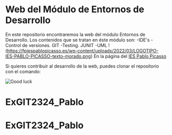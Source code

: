 # Web del Módulo de Entornos de Desarrollo
En este repositorio encontraremos la web del módulo Entornos de Desarrollo. Los contenidos que se tratan en éste módulo son:
-IDE's
-Control de versiones. GIT
-Testing. JUNIT
-UML
!(https://fpiespablopicasso.es/wp-content/uploads/2022/03/LOGOTIPO-IES-PABLO-PICASSO-texto-morado.png)
En la página del [IES Pablo Picasso](https://fpiespablopicasso.es/)

Si quieres contribuir al desarrollo de la web, puedes clonar el repositorio con el comando:


![Good luck](https://pbs.twimg.com/media/EhdcqBqWsAIJTg1.jpg)
# ExGIT2324_Pablo
# ExGIT2324_Pablo
